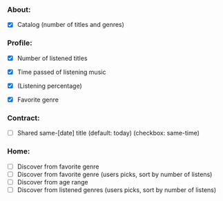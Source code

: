 ### About:
- [x] Catalog (number of titles and genres)

### Profile:
- [x] Number of listened titles
- [x] Time passed of listening music
- [x] (Listening percentage)

- [x] Favorite genre

### Contract:
- [ ] Shared same-[date] title (default: today) (checkbox: same-time)

### Home:
- [ ] Discover from favorite genre
- [ ] Discover from favorite genre (users picks, sort by number of listens)
- [ ] Discover from age range
- [ ] Discover from listened genres (users picks, sort by number of listens)

